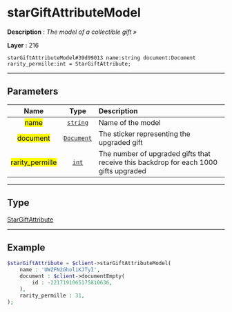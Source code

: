 # starGiftAttributeModel

**Description** : *The model of a collectible gift &raquo;*

**Layer** : 216

```tl
starGiftAttributeModel#39d99013 name:string document:Document rarity_permille:int = StarGiftAttribute;
```

---

## Parameters

| Name | Type | Description |
| :---: | :---: | :--- |
| <mark>name</mark> | [`string`](type/string) | Name of the model |
| <mark>document</mark> | [`Document`](type/Document) | The sticker representing the upgraded gift |
| <mark>rarity_permille</mark> | [`int`](type/int) | The number of upgraded gifts that receive this backdrop for each 1000 gifts upgraded |

---

## Type

[StarGiftAttribute](type/StarGiftAttribute)

---

## Example

```php
$starGiftAttribute = $client->starGiftAttributeModel(
	name : 'UWZFN2GholiKJTyI',
	document : $client->documentEmpty(
		id : -2217191065175810636,
	),
	rarity_permille : 31,
);
```